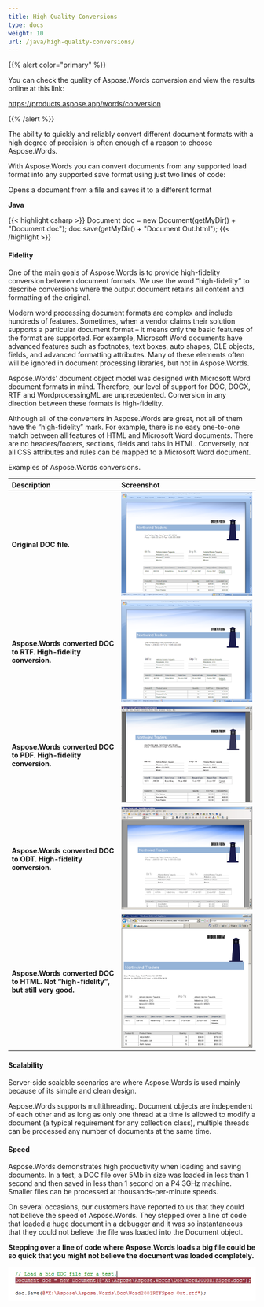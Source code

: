 ```yaml
---
title: High Quality Conversions
type: docs
weight: 10
url: /java/high-quality-conversions/
---
```


{{% alert color="primary" %}} 

You can check the quality of Aspose.Words conversion and view the results online at this link:

<https://products.aspose.app/words/conversion>

{{% /alert %}} 

The ability to quickly and reliably convert different document formats with a high degree of precision is often enough of a reason to choose Aspose.Words.

With Aspose.Words you can convert documents from any supported load format into any supported save format using just two lines of code:

Opens a document from a file and saves it to a different format

**Java**

{{< highlight csharp >}}
Document doc = new Document(getMyDir() + "Document.doc");
doc.save(getMyDir() + "Document Out.html");
{{< /highlight >}}

#### **Fidelity**

One of the main goals of Aspose.Words is to provide high-fidelity conversion between document formats. We use the word “high-fidelity” to describe conversions where the output document retains all content and formatting of the original.

Modern word processing document formats are complex and include hundreds of features. Sometimes, when a vendor claims their solution supports a particular document format – it means only the basic features of the format are supported. For example, Microsoft Word documents have advanced features such as footnotes, text boxes, auto shapes, OLE objects, fields, and advanced formatting attributes. Many of these elements often will be ignored in document processing libraries, but not in Aspose.Words.

Aspose.Words’ document object model was designed with Microsoft Word document formats in mind. Therefore, our level of support for DOC, DOCX, RTF and WordprocessingML are unprecedented. Conversion in any direction between these formats is high-fidelity.

Although all of the converters in Aspose.Words are great, not all of them have the “high-fidelity” mark. For example, there is no easy one-to-one match between all features of HTML and Microsoft Word documents. There are no headers/footers, sections, fields and tabs in HTML. Conversely, not all CSS attributes and rules can be mapped to a Microsoft Word document.

Examples of Aspose.Words conversions.

|**Description**|**Screenshot**|
| :- | :- |
|**Original DOC file.**|![todo:image_alt_text](high-quality-conversions_1.png)|
|**Aspose.Words converted DOC to RTF. High-fidelity conversion.**|![todo:image_alt_text](high-quality-conversions_2.png)|
|**Aspose.Words converted DOC to PDF. High-fidelity conversion.**|![todo:image_alt_text](high-quality-conversions_3.png)|
|**Aspose.Words converted DOC to ODT. High-fidelity conversion.**|![todo:image_alt_text](high-quality-conversions_4.png)|
|**Aspose.Words converted DOC to HTML. Not “high-fidelity”, but still very good.**|![todo:image_alt_text](high-quality-conversions_5.png)|

#### **Scalability**

Server-side scalable scenarios are where Aspose.Words is used mainly because of its simple and clean design.

Aspose.Words supports multithreading. Document objects are independent of each other and as long as only one thread at a time is allowed to modify a document (a typical requirement for any collection class), multiple threads can be processed any number of documents at the same time.

#### **Speed**

Aspose.Words demonstrates high productivity when loading and saving documents. In a test, a DOC file over 5Mb in size was loaded in less than 1 second and then saved in less than 1 second on a P4 3GHz machine. Smaller files can be processed at thousands-per-minute speeds.

On several occasions, our customers have reported to us that they could not believe the speed of Aspose.Words. They stepped over a line of code that loaded a huge document in a debugger and it was so instantaneous that they could not believe the file was loaded into the Document object.

**Stepping over a line of code where Aspose.Words loads a big file could be so quick that you might not believe the document was loaded completely.**

![todo:image_alt_text](high-quality-conversions_6.png)

